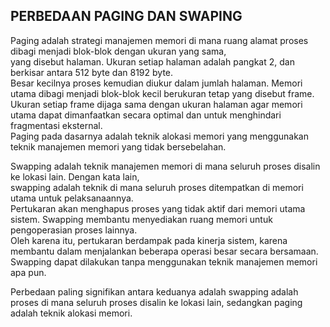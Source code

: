 ## PERBEDAAN PAGING DAN SWAPING

Paging adalah strategi manajemen memori di mana ruang alamat proses dibagi menjadi blok-blok dengan ukuran yang sama,<br>
yang disebut halaman. Ukuran setiap halaman adalah pangkat 2, dan berkisar antara 512 byte dan 8192 byte.<br> 
Besar kecilnya proses kemudian diukur dalam jumlah halaman. Memori utama dibagi menjadi blok-blok kecil berukuran tetap yang disebut frame.<br>
Ukuran setiap frame dijaga sama dengan ukuran halaman agar memori utama dapat dimanfaatkan secara optimal dan untuk menghindari fragmentasi eksternal.<br>
Paging pada dasarnya adalah teknik alokasi memori yang menggunakan teknik manajemen memori yang tidak bersebelahan.

Swapping adalah teknik manajemen memori di mana seluruh proses disalin ke lokasi lain. Dengan kata lain,<br>
swapping adalah teknik di mana seluruh proses ditempatkan di memori utama untuk pelaksanaannya.<br> 
Pertukaran akan menghapus proses yang tidak aktif dari memori utama sistem. Swapping membantu menyediakan ruang memori untuk pengoperasian proses lainnya.<br>
Oleh karena itu, pertukaran berdampak pada kinerja sistem, karena membantu dalam menjalankan beberapa operasi besar secara bersamaan.<br>
Swapping dapat dilakukan tanpa menggunakan teknik manajemen memori apa pun.

Perbedaan paling signifikan antara keduanya adalah swapping adalah proses di mana seluruh proses disalin ke lokasi lain, sedangkan paging adalah teknik alokasi memori.

